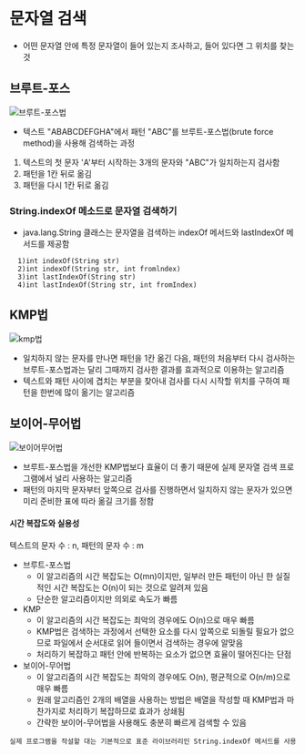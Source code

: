 # 문자열 검색
- 어떤 문자열 안에 특정 문자열이 들어 있는지 조사하고, 들어 있다면 그 위치를 찾는 것


## 브루트-포스
![브루트-포스법](https://github.com/mkyoung24/Algorithm/assets/103173521/0410184c-5886-4873-b28a-990f314fac74)
- 텍스트 "ABABCDEFGHA"에서 패턴 "ABC"를 브루트-포스법(brute force method)을 사용해 검색하는 과정
1. 텍스트의 첫 문자 'A'부터 시작하는 3개의 문자와 "ABC"가 일치하는지 검사함
2. 패턴을 1칸 뒤로 옮김
3. 패턴을 다시 1칸 뒤로 옮김


### String.indexOf 메소드로 문자열 검색하기
- java.lang.String 클래스는 문자열을 검색하는 indexOf 메서드와 lastIndexOf 메서드를 제공함
```
  1)int indexOf(String str)
  2)int indexOf(String str, int fromlndex)
  3)int lastIndexOf(String str)
  4)int lastIndexOf(String str, int fromIndex)
```


## KMP법
![kmp법](https://github.com/mkyoung24/Algorithm/assets/103173521/d9de9134-d431-44eb-976c-afb3af8af9c4)
- 일치하지 않는 문자를 만나면 패턴을 1칸 옮긴 다음, 패턴의 처음부터 다시 검사하는 브루트-포스법과는 달리 그때까지 검사한 결과를 효과적으로 이용하는 알고리즘
- 텍스트와 패턴 사이에 겹치는 부분을 찾아내 검사를 다시 시작할 위치를 구하여 패턴을 한번에 많이 옮기는 알고리즘


## 보이어-무어법
![보이어무어법](https://github.com/mkyoung24/Algorithm/assets/103173521/a5a02259-ddee-41c7-acbd-2abcf01021d6)
- 브루트-포스법을 개선한 KMP법보다 효율이 더 좋기 때문에 실제 문자열 검색 프로그램에서 널리 사용하는 알고리즘
- 패턴의 마지막 문자부터 앞쪽으로 검사를 진행하면서 일치하지 않는 문자가 있으면 미리 준비한 표에 따라 옮길 크기를 정함


#### 시간 복잡도와 실용성
텍스트의 문자 수 : n, 패턴의 문자 수 : m
* 브루트-포스법
  * 이 알고리즘의 시간 복잡도는 O(mn)이지만, 일부러 만든 패턴이 아닌 한 실질적인 시간 복잡도는 O(n)이 되는 것으로 알려져 있음
  * 단순한 알고리즘이지만 의외로 속도가 빠름
* KMP
  * 이 알고리즘의 시간 복잡도는 최악의 경우에도 O(n)으로 매우 빠름
  * KMP법은 검색하는 과정에서 선택한 요소를 다시 앞쪽으로 되돌릴 필요가 없으므로 파일에서 순서대로 읽어 들이면서 검색하는 경우에 알맞음
  * 처리하기 복잡하고 패턴 안에 반복하는 요소가 없으면 효율이 떨어진다는 단점
* 보이어-무어법
  * 이 알고리즘의 시간 복잡도는 최악의 경우에도 O(n), 평균적으로 O(n/m)으로 매우 빠름
  * 원래 알고리즘인 2개의 배열을 사용하는 방법은 배열을 작성할 때 KMP법과 마찬가지로 처리하기 복잡하므로 효과가 상쇄됨
  * 간략한 보이어-무어법을 사용해도 충분히 빠르게 검색할 수 있음
 

`실제 프로그램을 작설할 대는 기본적으로 표준 라이브러리인 String.indexOf 메서드를 사용`

   

